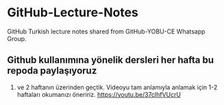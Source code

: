 # GitHub-Lecture-Notes
GitHub Turkish lecture notes shared from GitHub-YOBU-CE Whatsapp Group.

## Github kullanımına yönelik dersleri her hafta bu repoda paylaşıyoruz

1. ve 2 haftanın üzerinden geçtik. Videoyu tam anlamıyla anlamak için 1-2 haftaları okumanızı öneririz.
https://youtu.be/37clhfVUcrU
